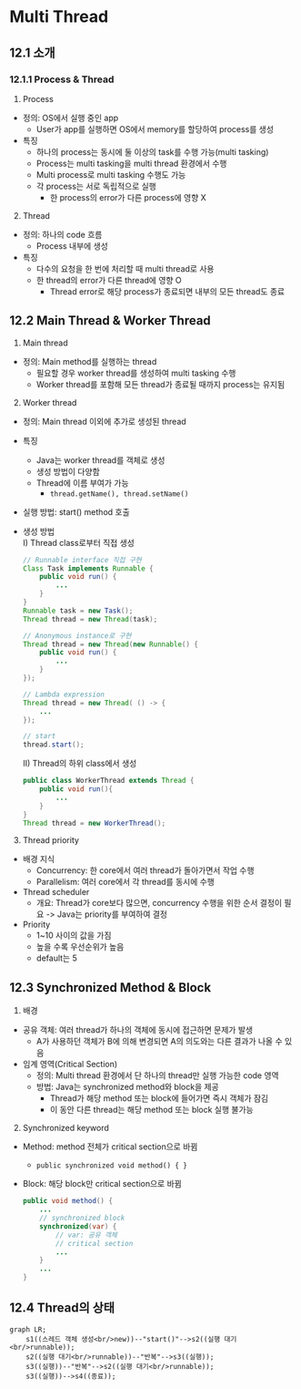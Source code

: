 # Multi Thread

## 12.1 소개

### 12.1.1 Process & Thread

1. Process

* 정의: OS에서 실행 중인 app
  * User가 app를 실행하면 OS에서 memory를 할당하여 process를 생성
* 특징
  * 하나의 process는 동시에 둘 이상의 task를 수행 가능(multi tasking)
  * Process는 multi tasking을 multi thread 환경에서 수행
  * Multi process로 multi tasking 수행도 가능
  * 각 process는 서로 독립적으로 실행
    * 한 process의 error가 다른 process에 영향 X
  
2. Thread

* 정의: 하나의 code 흐름
  * Process 내부에 생성
* 특징
  * 다수의 요청을 한 번에 처리할 때 multi thread로 사용
  * 한 thread의 error가 다른 thread에 영향 O
    * Thread error로 해당 process가 종료되면 내부의 모든 thread도 종료

## 12.2 Main Thread & Worker Thread

1. Main thread

* 정의: Main method를 실행하는 thread
  * 필요할 경우 worker thread를 생성하여 multi tasking 수행
  * Worker thread를 포함해 모든 thread가 종료될 때까지 process는 유지됨

2. Worker thread

* 정의: Main thread 이외에 추가로 생성된 thread
* 특징
  * Java는 worker thread를 객체로 생성
  * 생성 방법이 다양함
  * Thread에 이름 부여가 가능
    * ```thread.getName(), thread.setName()```
* 실행 방법: start() method 호출
* 생성 방법   
  I) Thread class로부터 직접 생성

    ```Java
    // Runnable interface 직접 구현
    Class Task implements Runnable {
        public void run() {
            ...
        }
    }
    Runnable task = new Task();
    Thread thread = new Thread(task);

    // Anonymous instance로 구현
    Thread thread = new Thread(new Runnable() {
        public void run() {
            ...
        }
    });

    // Lambda expression
    Thread thread = new Thread( () -> {
        ...
    });

    // start
    thread.start();
    ```

  II) Thread의 하위 class에서 생성

    ```Java
    public class WorkerThread extends Thread {
        public void run(){
            ...
        }
    }
    Thread thread = new WorkerThread();
    ```

3. Thread priority

* 배경 지식
  * Concurrency: 한 core에서 여러 thread가 돌아가면서 작업 수행
  * Parallelism: 여러 core에서 각 thread를 동시에 수행
* Thread scheduler
  * 개요: Thread가 core보다 많으면, concurrency 수행을 위한 순서 결정이 필요 -> Java는 priority를 부여하여 결정
* Priority
  * 1~10 사이의 값을 가짐
  * 높을 수록 우선순위가 높음
  * default는 5

## 12.3 Synchronized Method & Block

1. 배경

* 공유 객체: 여러 thread가 하나의 객체에 동시에 접근하면 문제가 발생
  * A가 사용하던 객체가 B에 의해 변경되면 A의 의도와는 다른 결과가 나올 수 있음
* 임계 영역(Critical Section)
  * 정의: Multi thread 환경에서 단 하나의 thread만 실행 가능한 code 영역
  * 방법: Java는 synchronized method와 block을 제공
    * Thread가 해당 method 또는 block에 들어가면 즉시 객체가 잠김
    * 이 동안 다른 thread는 해당 method 또는 block 실행 불가능
  
2. Synchronized keyword

* Method: method 전체가 critical section으로 바뀜
  * ```public synchronized void method() { }```
* Block: 해당 block만 critical section으로 바뀜

    ```Java
    public void method() {
        ...
        // synchronized block
        synchronized(var) {
            // var: 공유 객체
            // critical section
            ...
        }
        ...
    }
    ```

## 12.4 Thread의 상태

```mermaid
graph LR;
    s1((스레드 객체 생성<br/>new))--"start()"-->s2((실행 대기<br/>runnable));
    s2((실행 대기<br/>runnable))--"반복"-->s3((실행));
    s3((실행))--"반복"-->s2((실행 대기<br/>runnable));
    s3((실행))-->s4((종료));
```
